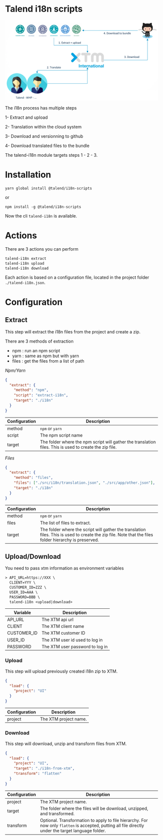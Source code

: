 # Talend i18n scripts

<img src="./process.png">

The i18n process has multiple steps

1- Extract and upload

2- Translation within the cloud system

3- Download and versionning to github

4- Download translated files to the bundle


The talend-i18n module targets steps 1 - 2 - 3.

# Installation

```shell
yarn global install @talend/i18n-scripts
```

or

```shell
npm install -g @talend/i18n-scripts
```

Now the cli `talend-i18n` is available.

# Actions

There are 3 actions you can perform

```shell
talend-i18n extract
talend-i18n upload
talend-i18n download
```

Each action is based on a configuration file, located in the project folder `./talend-i18n.json`.

# Configuration

## Extract

This step will extract the i18n files from the project and create a zip.

There are 3 methods of extraction
- npm : run an npm script
- yarn : same as npm but with yarn
- files : get the files from a list of path

*Npm/Yarn*

```json
{
  "extract": {
    "method": "npm",
    "script": "extract-i18n",
    "target": "./i18n"
  }
}
```

| Configuration | Description |
|---|---|
| method | `npm` or `yarn` |
| script | The npm script name |
| target | The folder where the npm script will gather the translation files. This is used to create the zip file. |


*Files*

```json
{
  "extract": {
    "method": "files",
    "files": ["./src/i18n/translation.json", "./src/app/other.json"],
    "target": "./i18n"
  }
}
```

| Configuration | Description |
|---|---|
| method | `npm` or `yarn` |
| files | The list of files to extract. |
| target | The folder where the script will gather the translation files. This is used to create the zip file. Note that the files folder hierarchy is preserved.  |


## Upload/Download

You need to pass xtm information as environment variables

```shell
> API_URL=https://XXX \
  CLIENT=YYY \
  CUSTOMER_ID=ZZZ \
  USER_ID=AAA \
  PASSWORD=BBB \
  talend-i18n <upload|download>
```

| Variable | Description |
|---|---|
| API_URL | The XTM api url |
| CLIENT | The XTM client name |
| CUSTOMER_ID | The XTM customer ID |
| USER_ID | The XTM user id used to log in |
| PASSWORD | The XTM user password to log in |

### Upload
This step will upload previously created i18n zip to XTM.

```json
{
  "load": {
    "project": "UI"
  }
}
```

| Configuration | Description |
|---|---|
| project | The XTM project name. |


### Download
This step will download, unzip and transform files from XTM.

```json
{
  "load": {
    "project": "UI",
    "target": "./i18n-from-xtm",
    "transform": "flatten"
  }
}
```

| Configuration | Description |
|---|---|
| project | The XTM project name. |
| target | The folder where the files will be download, unzipped, and transformed. |
| transform | Optional. Transformation to apply to file hierarchy. For now only `flatten` is accepted, putting all file directly under the target language folder. |


